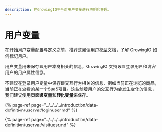 ```yaml
---
description: 在GrowingIO平台对用户变量进行声明和管理。
---
```


# 用户变量

在开始用户变量配置与定义之前，推荐您阅读[用户模型](https://growingio.gitbook.io/docs/introduction/datamodel/usermodel)文档，了解 GrowingIO 如何标记用户。

用户变量用来保存跟用户本身相关的信息。GrowingIO 支持设置登录用户和访客用户的用户属性信息。

不建议在登录用户变量中保存跟交互行为相关的信息，例如当前正在浏览的商品，当前正在查看的某一个SaaS项目。这些随着用户的交互行为会发生变化的信息，我们建议使用**页面级变量**和**转化变量**来保存。[  
](https://growingio.gitbook.io/docs/introduction/data-definition/uservar/loginuser)

{% page-ref page="../../../../introduction/data-definition/uservar/loginuser.md" %}

{% page-ref page="../../../../introduction/data-definition/uservar/visituesr.md" %}



